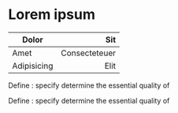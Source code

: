 # Lorem ipsum

Dolor       | Sit
------------|-------------:
Amet        | Consecteteuer
Adipisicing | Elit

Define
:    specify determine the essential quality of

Define
:	specify determine the essential quality of